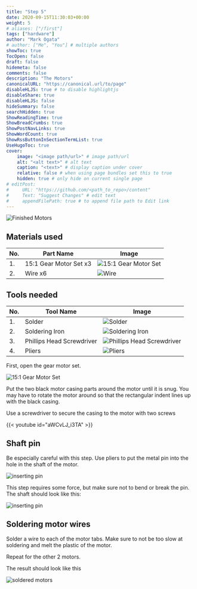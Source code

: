 ```yaml
---
title: "Step 5"
date: 2020-09-15T11:30:03+00:00
weight: 5
# aliases: ["/first"]
tags: ["hardware"]
author: "Mark Ogata"
# author: ["Me", "You"] # multiple authors
showToc: true
TocOpen: false
draft: false
hidemeta: false
comments: false
description: "The Motors"
canonicalURL: "https://canonical.url/to/page"
disableHLJS: true # to disable highlightjs
disableShare: true
disableHLJS: false
hideSummary: false
searchHidden: true
ShowReadingTime: true
ShowBreadCrumbs: true
ShowPostNavLinks: true
ShowWordCount: true
ShowRssButtonInSectionTermList: true
UseHugoToc: true
cover:
    image: "<image path/url>" # image path/url
    alt: "<alt text>" # alt text
    caption: "<text>" # display caption under cover
    relative: false # when using page bundles set this to true
    hidden: true # only hide on current single page
# editPost:
#     URL: "https://github.com/<path_to_repo>/content"
#     Text: "Suggest Changes" # edit text
#     appendFilePath: true # to append file path to Edit link
---
```




![Finished Motors](/img/motorsfinished.PNG)

## Materials used

| No. | Part Name                | Image                                       |
|-----|--------------------------|---------------------------------------------|
| 1.  | 15:1 Gear Motor Set x3   | ![15:1 Gear Motor Set](/img/motor.jpg)   |
| 2.  | Wire x6                  | ![Wire](/img/wires.jpg)                       |

## Tools needed

| No. | Tool Name               | Image                                       |
|-----|--------------------------|---------------------------------------------|
| 1.  | Solder                   | ![Solder](/img/iron.jpg)                   |
| 2.  | Soldering Iron           | ![Soldering Iron](/img/iron.jpg)    |
| 3.  | Phillips Head Screwdriver | ![Phillips Head Screwdriver](/img/phillips.jpg) |
| 4.  | Pliers                   | ![Pliers](/img/pliers.jpg)                   |


First, open the gear motor set.

![15:1 Gear Motor Set](/img/motor.jpg)


Put the two black motor casing parts around the motor until it is snug. You may have to rotate the motor around so that the rectangular indent lines up with the black casing.

Use a screwdriver to secure the casing to the motor with two screws

{{< youtube id="aWCvLJ_i3TA" >}}


## Shaft pin

Be especially careful with this step. Use pliers to put the metal pin into the hole in the shaft of the motor.

<!-- (supercut video) -->

![inserting pin](/img/pin.png)

This step requires some force, but make sure not to bend or break the pin. The shaft should look like this:

![inserting pin](/img/steps/pinInShaft.jpg)

## Soldering motor wires

Solder a wire to each of the motor tabs. Make sure to not be too slow at soldering and melt the plastic of the motor.

<!-- (supercut video) -->

Repeat for the other 2 motors.

The result should look like this

![soldered motors](/img/motorsfinished.PNG)

